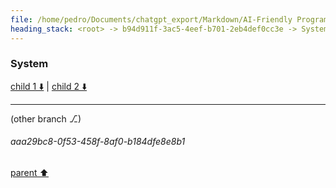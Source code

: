 ```yaml
---
file: /home/pedro/Documents/chatgpt_export/Markdown/AI-Friendly Programming Language.md
heading_stack: <root> -> b94d911f-3ac5-4eef-b701-2eb4def0cc3e -> System -> bd104c7b-8e42-4d87-8430-e4d7f8b03a46 -> System
---
```

### System

[child 1 ⬇️](#aaa29bc8-0f53-458f-8af0-b184dfe8e8b1) | [child 2 ⬇️](#aaa29f81-50fe-4ed9-8a62-cba2b8d99f33)

---

(other branch ⎇)
###### aaa29bc8-0f53-458f-8af0-b184dfe8e8b1
[parent ⬆️](#bd104c7b-8e42-4d87-8430-e4d7f8b03a46)
